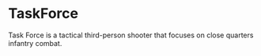 # TaskForce
Task Force is a tactical third-person shooter that focuses on close quarters infantry combat.
